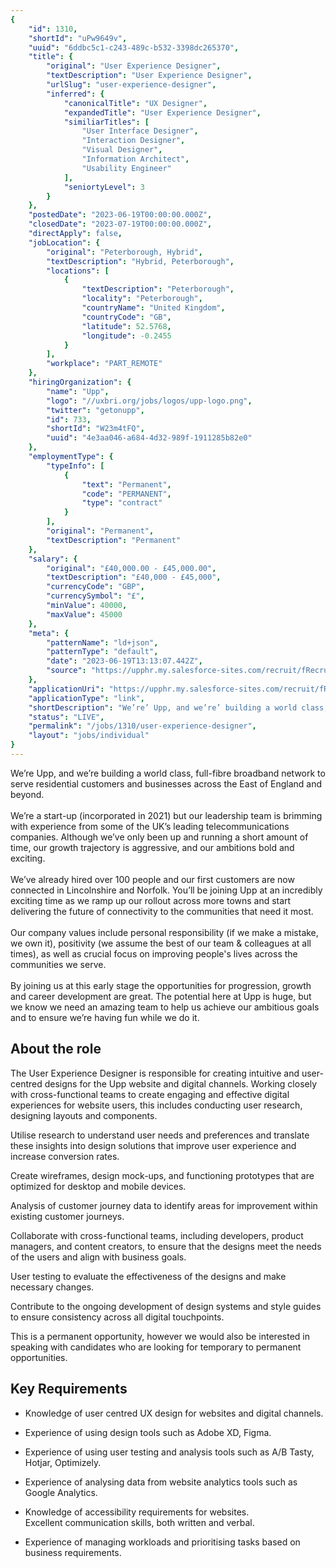 ```yaml
---
{
	"id": 1310,
	"shortId": "uPw9649v",
	"uuid": "6ddbc5c1-c243-489c-b532-3398dc265370",
	"title": {
		"original": "User Experience Designer",
		"textDescription": "User Experience Designer",
		"urlSlug": "user-experience-designer",
		"inferred": {
			"canonicalTitle": "UX Designer",
			"expandedTitle": "User Experience Designer",
			"similiarTitles": [
				"User Interface Designer",
				"Interaction Designer",
				"Visual Designer",
				"Information Architect",
				"Usability Engineer"
			],
			"seniortyLevel": 3
		}
	},
	"postedDate": "2023-06-19T00:00:00.000Z",
	"closedDate": "2023-07-19T00:00:00.000Z",
	"directApply": false,
	"jobLocation": {
		"original": "Peterborough, Hybrid",
		"textDescription": "Hybrid, Peterborough",
		"locations": [
			{
				"textDescription": "Peterborough",
				"locality": "Peterborough",
				"countryName": "United Kingdom",
				"countryCode": "GB",
				"latitude": 52.5768,
				"longitude": -0.2455
			}
		],
		"workplace": "PART_REMOTE"
	},
	"hiringOrganization": {
		"name": "Upp",
		"logo": "//uxbri.org/jobs/logos/upp-logo.png",
		"twitter": "getonupp",
		"id": 733,
		"shortId": "W23m4tFQ",
		"uuid": "4e3aa046-a684-4d32-989f-1911285b82e0"
	},
	"employmentType": {
		"typeInfo": [
			{
				"text": "Permanent",
				"code": "PERMANENT",
				"type": "contract"
			}
		],
		"original": "Permanent",
		"textDescription": "Permanent"
	},
	"salary": {
		"original": "£40,000.00 - £45,000.00",
		"textDescription": "£40,000 - £45,000",
		"currencyCode": "GBP",
		"currencySymbol": "£",
		"minValue": 40000,
		"maxValue": 45000
	},
	"meta": {
		"patternName": "ld+json",
		"patternType": "default",
		"date": "2023-06-19T13:13:07.442Z",
		"source": "https://upphr.my.salesforce-sites.com/recruit/fRecruit__ApplyJob?vacancyNo=VN119"
	},
	"applicationUri": "https://upphr.my.salesforce-sites.com/recruit/fRecruit__ApplyRegister?portal=Candidate+Portal&startURL=%2Fapex%2FfRecruit__Apply%3FvacancyNo%3DVN119%26portal%3DCandidate%2BPortal",
	"applicationType": "link",
	"shortDescription": "We’re’ Upp, and we’re’ building a world class, full-fibre- broadband network to serve residential customers and businesses across the East of England and beyond. We’re’ a start-up- (incorporated in",
	"status": "LIVE",
	"permalink": "/jobs/1310/user-experience-designer",
	"layout": "jobs/individual"
}
---
```

<p>We’re Upp, and we’re building a world class, full-fibre broadband network to serve residential customers and businesses across the East of England and beyond.<br><br>We’re a start-up (incorporated in 2021) but our leadership team is brimming with experience from some of the UK’s leading telecommunications companies. Although we’ve only been up and running a short amount of time, our growth trajectory is aggressive, and our ambitions bold and exciting. <br><br>We’ve already hired over 100 people and our first customers are now connected in Lincolnshire and Norfolk. You’ll be joining Upp at an incredibly exciting time as we ramp up our rollout across more towns and start delivering the future of connectivity to the communities that need it most. <br><br>Our company values include personal responsibility (if we make a mistake, we own it), positivity (we assume the best of our team &amp; colleagues at all times), as well as crucial focus on improving people's lives across the communities we serve. <br><br>By joining us at this early stage the opportunities for progression, growth and career development are great. The potential here at Upp is huge, but we know we need an amazing team to help us achieve our ambitious goals and to ensure we’re having fun while we do it.</p><h2>About the role</h2><p>The User Experience Designer is responsible for creating intuitive and user-centred designs for the Upp website and digital channels. Working closely with cross-functional teams to create engaging and effective digital experiences for website users, this includes conducting user research, designing layouts and components.</p><p>Utilise research to understand user needs and preferences and translate these insights into design solutions that improve user experience and increase conversion rates.</p><p>Create wireframes, design mock-ups, and functioning prototypes that are optimized for desktop and mobile devices.</p><p>Analysis of customer journey data to identify areas for improvement within existing customer journeys.</p><p>Collaborate with cross-functional teams, including developers, product managers, and content creators, to ensure that the designs meet the needs of the users and align with business goals.</p><p>User testing to evaluate the effectiveness of the designs and make necessary changes.</p><p>Contribute to the ongoing development of design systems and style guides to ensure consistency across all digital touchpoints.</p><p>This is a permanent opportunity, however we would also be interested in speaking with candidates who are looking for temporary to permanent opportunities.</p><h2>Key Requirements</h2><ul><li><p>Knowledge of user centred UX design for websites and digital channels.</p></li><li><p>Experience of using design tools such as Adobe XD, Figma.</p></li><li><p>Experience of using user testing and analysis tools such as A/B Tasty, Hotjar, Optimizely.</p></li><li><p>Experience of analysing data from website analytics tools such as Google Analytics.</p></li><li><p>Knowledge of accessibility requirements for websites.<br>Excellent communication skills, both written and verbal.</p></li><li><p>Experience of managing workloads and prioritising tasks based on business requirements.</p></li></ul>
